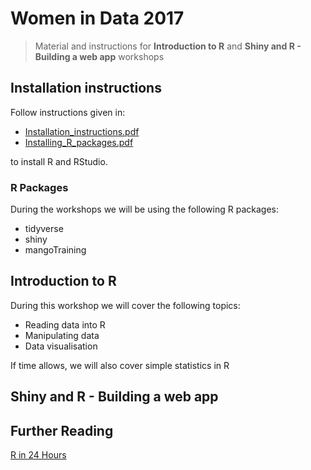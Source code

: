 
# Women in Data 2017

> Material and instructions for **Introduction to R** and **Shiny and R - Building a web app** workshops


## Installation instructions 
Follow instructions given in:
* [Installation_instructions.pdf](https://github.com/MangoTheCat/Women-in-Data/blob/master/Installation_instructions.pdf)
* [Installing_R_packages.pdf](https://github.com/MangoTheCat/Women-in-Data/blob/master/Installing_R_packages.pdf)

to install R and RStudio. 

### R Packages
During the workshops we will be using the following R packages:
* tidyverse
* shiny
* mangoTraining

## Introduction to R  

During this workshop we will cover the following topics:
* Reading data into R
* Manipulating data
* Data visualisation

If time allows, we will also cover simple statistics in R

## Shiny and R - Building a web app

## Further Reading

[R in 24 Hours](https://www.amazon.co.uk/24-Hours-Sams-Teach-Yourself/dp/0672338483)
